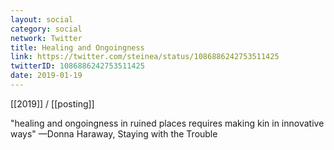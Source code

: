 ```yaml
---
layout: social
category: social
network: Twitter
title: Healing and Ongoingness
link: https://twitter.com/steinea/status/1086886242753511425
twitterID: 1086886242753511425
date: 2019-01-19
---
```


[[2019]] / [[posting]]

"healing and ongoingness in ruined places requires making kin in innovative ways" —Donna Haraway, Staying with the Trouble
